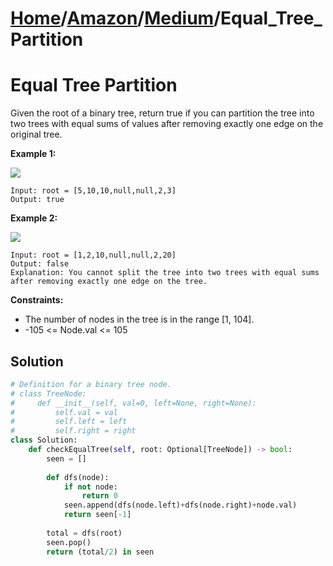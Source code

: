 # [Home](./../..)/[Amazon](./..)/[Medium](./)/Equal_Tree_Partition
<h1>Equal Tree Partition</h1>

<p>
Given the root of a binary tree, return true if you can partition the tree into two trees with equal sums of values after removing exactly one edge on the original tree.
</p>

<b>Example 1:</b>

<img src="https://assets.leetcode.com/uploads/2021/05/03/split1-tree.jpg">

    Input: root = [5,10,10,null,null,2,3]
    Output: true

<b>Example 2:</b>

<img src="https://assets.leetcode.com/uploads/2021/05/03/split2-tree.jpg">

    Input: root = [1,2,10,null,null,2,20]
    Output: false
    Explanation: You cannot split the tree into two trees with equal sums after removing exactly one edge on the tree.

<b>Constraints:</b>

- The number of nodes in the tree is in the range [1, 104].
- -105 <= Node.val <= 105

<h2>Solution</h2>

```python
# Definition for a binary tree node.
# class TreeNode:
#     def __init__(self, val=0, left=None, right=None):
#         self.val = val
#         self.left = left
#         self.right = right
class Solution:
    def checkEqualTree(self, root: Optional[TreeNode]) -> bool:
        seen = []
        
        def dfs(node):
            if not node:
                return 0
            seen.append(dfs(node.left)+dfs(node.right)+node.val)
            return seen[-1]
        
        total = dfs(root)
        seen.pop()
        return (total/2) in seen
```
